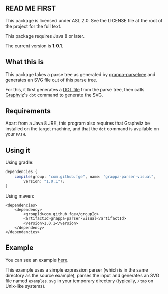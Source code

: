 ## READ ME FIRST

This package is licensed under ASL 2.0. See the LICENSE file at the root of the
project for the full text.

This package requires Java 8 or later.

The current version is **1.0.1**.

## What this is

This package takes a parse tree as generated by 
[grappa-parsetree](https://github.com/ChrisBrenton/grappa-parsetree) and
generates an SVG file out of this parse tree.

For this, it first generates a [DOT
file](https://en.wikipedia.org/wiki/DOT_%28graph_description_language%29) from
the parse tree, then calls [Graphviz](http://www.graphviz.org)'s `dot` command
to generate the SVG.

## Requirements

Apart from a Java 8 JRE, this program also requires that Graphviz be installed
on the target machine, and that the `dot` command is available on your `PATH`.

## Using it

Using gradle:

```groovy
dependencies {
    compile(group: "com.github.fge", name: "grappa-parser-visual",
        version: "1.0.1");
}
```

Using maven:

```
<dependencies>
    <dependency>
        <groupId>com.github.fge</groupId>
        <artifactId>grappa-parser-visual</artifactId>
        <version>1.0.1</version>
    </dependency>
</dependencies>
```

## Example

You can see an example
[here](https://github.com/fge/grappa-parsetree-visual/blob/master/src/test/java/com/github/fge/grappa/parsetree/visual/example/Example.java).

This example uses a simple expression parser (which is in the same directory as
the source example), parses the input and generates an SVG file named
`examples.svg` in your temporary directory (typically, `/tmp` on Unix-like
systems).

